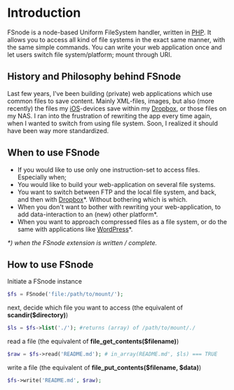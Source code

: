 # Introduction
FSnode is a node-based Uniform FileSystem handler, written in [PHP](http://php.net/). It allows you to access all kind of file systems in the exact same manner, with the same simple commands. You can write your web application once and let users switch file system/platform; mount through URI.

## History and Philosophy behind FSnode
Last few years, I've been building (private) web applications which use common files to save content. Mainly XML-files, images, but also (more recently) the files my [iOS](http://www.apple.com/ios/)-devices save within my [Dropbox](http://www.dropbox.com/), or those files on my NAS. I ran into the frustration of rewriting the app every time again, when I wanted to switch from using file system. Soon, I realized it should have been way more standardized.

## When to use FSnode
- If you would like to use only one instruction-set to access files. Especially when;
- You would like to build your web-application on several file systems.
- You want to switch between FTP and the local file system, and back, and then with [Dropbox](http://www.dropbox.com/)*. Without bothering which is which.
- When you don't want to bother with rewriting your web-application, to add data-interaction to an (new) other platform*. 
- When you want to approach compressed files as a file system, or do the same with applications like [WordPress](http://www.wordpress.org/)*.

_*) when the FSnode extension is written / complete._

## How to use FSnode
Initiate a FSnode instance
```php
$fs = FSnode('file:/path/to/mount/');
```
next, decide which file you want to access (the equivalent of **scandir($directory)**)
```php
$ls = $fs->list('./'); #returns (array) of /path/to/mount/./
```
read a file (the equivalent of **file_get_contents($filename)**)
```php
$raw = $fs->read('README.md'); # in_array(README.md', $ls) === TRUE
```
write a file (the equivalent of **file_put_contents($filename, $data)**)
```php
$fs->write('README.md', $raw);
```
